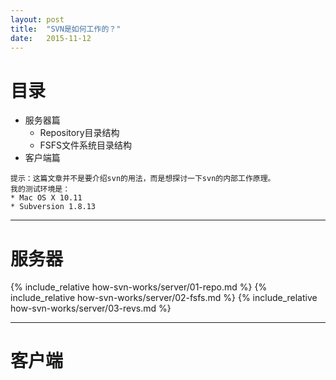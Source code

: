 ```yaml
---
layout: post
title:  "SVN是如何工作的？"
date:   2015-11-12
---
```


# 目录

* 服务器篇
    * Repository目录结构
    * FSFS文件系统目录结构
* 客户端篇

```
提示：这篇文章并不是要介绍svn的用法，而是想探讨一下svn的内部工作原理。
我的测试环境是：
* Mac OS X 10.11
* Subversion 1.8.13
```

***
# 服务器

{% include_relative how-svn-works/server/01-repo.md %}
{% include_relative how-svn-works/server/02-fsfs.md %}
{% include_relative how-svn-works/server/03-revs.md %}

***
# 客户端